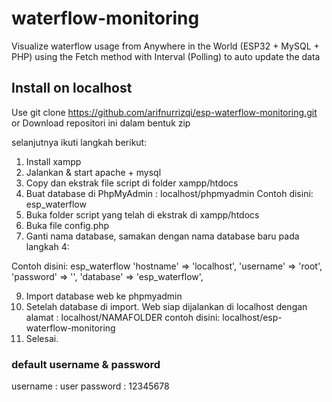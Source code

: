 # waterflow-monitoring
Visualize waterflow usage from Anywhere in the World (ESP32 + MySQL + PHP)
using the Fetch method with Interval (Polling) to auto update the data

## Install on localhost
Use git clone https://github.com/arifnurrizqi/esp-waterflow-monitoring.git or Download repositori ini dalam bentuk zip

selanjutnya ikuti langkah berikut:
1. Install xampp
2. Jalankan & start apache + mysql
3. Copy dan ekstrak file script di folder xampp/htdocs
4. Buat database di PhpMyAdmin : localhost/phpmyadmin
Contoh disini: esp_waterflow
5. Buka folder script yang telah di ekstrak di xampp/htdocs
6. Buka file config.php
8. Ganti nama database, samakan dengan nama database baru pada langkah 4:

Contoh disini: esp_waterflow
'hostname' => 'localhost',
'username' => 'root',
'password' => '',
'database' => 'esp_waterflow',

9. Import database web ke phpmyadmin
10. Setelah database di import. Web siap dijalankan di localhost dengan alamat : localhost/NAMAFOLDER
contoh disini: localhost/esp-waterflow-monitoring
11. Selesai.

### default username & password
username : user
password : 12345678